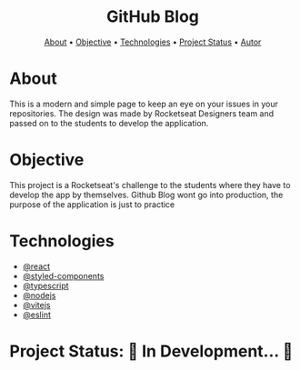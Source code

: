 <h1 align="center">GitHub Blog</h1>
<p align="center">
 <a href="#about">About</a> • 
 <a href="#objective">Objective</a> •
 <a href="#technologies">Technologies</a> • 
 <a href="#project status">Project Status</a> • 
 <a href="#autor">Autor</a>
</p>


# About
This is a modern and simple page to keep an eye on your issues in your repositories.
The design was made by Rocketseat Designers team and passed on to the students to develop the application.


# Objective
This project is a Rocketseat's challenge to the students where they have to develop the app by themselves.
Github Blog wont go into production, the purpose of the application is just to practice


# Technologies
- [@react](https://github.com/facebook/react)
- [@styled-components](https://github.com/styled-components/styled-components)
- [@typescript](https://github.com/microsoft/TypeScript)
- [@nodejs](https://github.com/nodejs/node)
- [@vitejs](https://github.com/vitejs/vite-plugin-react/blob/main/packages/plugin-react/README.md)
- [@eslint](https://github.com/eslint/eslint)


# Project Status: 🚧  In Development...  🚧
